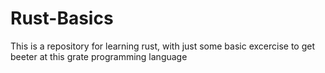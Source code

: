 # Rust-Basics
This is a repository for learning rust, with just some basic excercise to get beeter at this grate programming language

